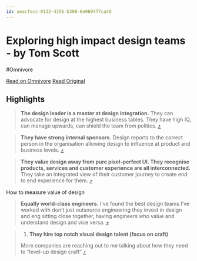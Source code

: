 ```yaml
---
id: aeacfecc-0132-4356-b308-6e069477ca40
---
```


# Exploring high impact design teams - by Tom Scott
#Omnivore

[Read on Omnivore](https://omnivore.app/me/https-open-substack-com-pub-verifiedinsider-p-exploring-high-imp-19246f46994)
[Read Original](https://verifiedinsider.substack.com/p/exploring-high-impact-design-teams?triedRedirect=true)

## Highlights

> **The design leader is a master at design integration.** They can advocate for design at the highest business tables. They have high IQ, can manage upwards, can shield the team from politics. [⤴️](https://omnivore.app/me/https-open-substack-com-pub-verifiedinsider-p-exploring-high-imp-19246f46994#7cdcd103-d7c1-4789-996d-63fe8fbbf218)  

> **They have strong internal sponsors.** Design reports to the correct person in the organisation allowing design to influence at product and business levels. [⤴️](https://omnivore.app/me/https-open-substack-com-pub-verifiedinsider-p-exploring-high-imp-19246f46994#b19d7d6a-fea7-454b-b3f3-3891720026da)  

> **They value design away from pure pixel-perfect UI. They recognise products, services and customer experience are all interconnected.** They take an integrated view of their customer journey to create end to end experience for them. [⤴️](https://omnivore.app/me/https-open-substack-com-pub-verifiedinsider-p-exploring-high-imp-19246f46994#f1ddb519-c08d-4a62-b526-ead9e85d6417)  

How to measure value of design 

> **Equally world-class engineers.** I’ve found the best design teams I’ve worked with don’t just outsource engineering they invest in design and eng sitting close together, having engineers who value and understand design and vice versa. [⤴️](https://omnivore.app/me/https-open-substack-com-pub-verifiedinsider-p-exploring-high-imp-19246f46994#77fa05d2-dad5-49c6-be0c-6a7c624428ea)  

> 1. **They hire top notch visual design talent (focus on craft)**
> 
> More companies are reaching out to me talking about how they need to “level-up design craft” [⤴️](https://omnivore.app/me/https-open-substack-com-pub-verifiedinsider-p-exploring-high-imp-19246f46994#41eab8ab-0d83-4ff6-bf8e-cce4d8b830f6)  

